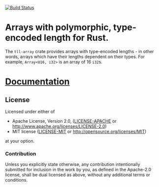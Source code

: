 [![Build Status](https://travis-ci.org/sdleffler/tll-array-rs.svg?branch=master)](https://travis-ci.org/sdleffler/tll-array-rs)
<!-- [![Docs Status](https://docs.rs/tll-array/badge.svg)](https://docs.rs/tll-array) -->
<!-- [![On crates.io](https://img.shields.io/crates/v/tll-array.svg)](https://crates.io/crates/tll-array) -->

# Arrays with polymorphic, type-encoded length for Rust.

The `tll-array` crate provides arrays with type-encoded lengths - in other words, arrays which have their lengths dependent on their types. For example, `Array<U16, i32>` is an array of 16 `i32`s.

# [Documentation](https://sdleffler.github.io/tll-array-rs)

## License

Licensed under either of

 * Apache License, Version 2.0, ([LICENSE-APACHE](LICENSE-APACHE) or http://www.apache.org/licenses/LICENSE-2.0)
 * MIT license ([LICENSE-MIT](LICENSE-MIT) or http://opensource.org/licenses/MIT)

at your option.

### Contribution

Unless you explicitly state otherwise, any contribution intentionally
submitted for inclusion in the work by you, as defined in the Apache-2.0
license, shall be dual licensed as above, without any additional terms or
conditions.

